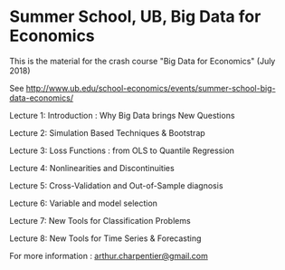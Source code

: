 # Summer School, UB, Big Data for Economics

This is the material for the crash course "Big Data for Economics" (July 2018)

See http://www.ub.edu/school-economics/events/summer-school-big-data-economics/

[logo]: https://github.com/freakonometrics/ub/blob/master/big-data-unicorns.jpeg "Unicorns"


Lecture 1: Introduction : Why Big Data brings New Questions 

Lecture 2: Simulation Based Techniques & Bootstrap

Lecture 3: Loss Functions : from OLS to Quantile Regression

Lecture 4: Nonlinearities and Discontinuities

Lecture 5: Cross-Validation and Out-of-Sample diagnosis

Lecture 6: Variable and model selection

Lecture 7: New Tools for Classification Problems

Lecture 8: New Tools for Time Series & Forecasting

For more information : arthur.charpentier@gmail.com 
